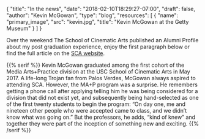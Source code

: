 {
	"title": "In the news",
	"date": "2018-02-10T18:29:27-07:00",
	"draft": false,
	"author": "Kevin McGowan",
	"type": "blog",
	"resources": [
		{
			"name": "primary_image",
			"src": "kevin.jpg",
			"title": "Kevin McGowan at the Getty Museum"
		}
	]
}


Over the weekend The School of Cinematic Arts published an Alumni Profile about my post graduation experience, enjoy the first paragraph below or find the full article on the [SCA website](http://cinema.usc.edu/news/article.cfm?id=23492).

{{% serif %}}
Kevin McGowan graduated among the first cohort of the Media Arts+Practice division at  the USC School of Cinematic Arts in May 2017. A life-long Trojan fan from Palos Verdes, McGowan always aspired to attending SCA. However, the MA+P program was a surprise. He remembers getting a phone call after applying telling him he was being considered for a division that did not exist yet, and subsequently being hand-selected as one of the first twenty students to begin the program: “On day one, me and nineteen other people who were accepted came to class, and we didn’t know what was going on.” But the professors, he adds, “kind of knew” and together they were part of the inception of something new and exciting.
{{% /serif %}}